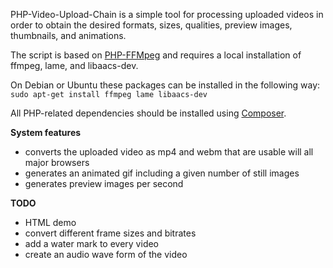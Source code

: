 PHP-Video-Upload-Chain is a simple tool for processing uploaded videos in order to obtain the desired formats, sizes, qualities, preview images, thumbnails, and animations. 

The script is based on [PHP-FFMpeg](https://github.com/PHP-FFMpeg/PHP-FFMpeg) and requires a local installation of ffmpeg, lame, and libaacs-dev. 

On Debian or Ubuntu these packages can be installed in the following way:
`sudo apt-get install ffmpeg lame libaacs-dev`

All PHP-related dependencies should be installed using [Composer](https://getcomposer.org/).

**System features**
* converts the uploaded video as mp4 and webm that are usable will all major browsers
* generates an animated gif including a given number of still images
* generates preview images per second

**TODO**
* HTML demo
* convert different frame sizes and bitrates
* add a water mark to every video
* create an audio wave form of the video


